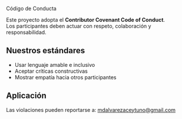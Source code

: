 Código de Conducta

Este proyecto adopta el **Contributor Covenant Code of Conduct**.  
Los participantes deben actuar con respeto, colaboración y responsabilidad.

## Nuestros estándares
- Usar lenguaje amable e inclusivo
- Aceptar críticas constructivas
- Mostrar empatía hacia otros participantes

## Aplicación
Las violaciones pueden reportarse a: mdalvarezaceytuno@gmail.com

